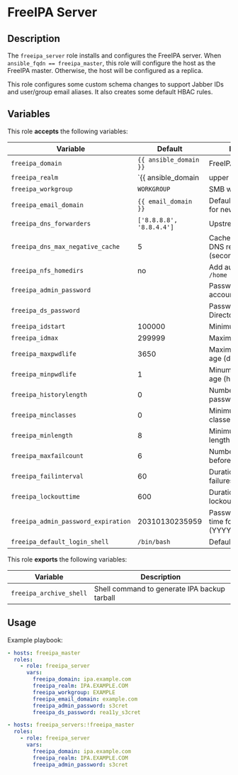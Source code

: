 FreeIPA Server
==============

Description
-----------

The `freeipa_server` role installs and configures the FreeIPA server. When
`ansible_fqdn == freeipa_master`, this role will configure the host as the
FreeIPA master. Otherwise, the host will be configured as a replica.

This role configures some custom schema changes to support Jabber IDs and
user/group email aliases. It also creates some default HBAC rules.


Variables
---------

This role **accepts** the following variables:

Variable                            | Default                        | Description
------------------------------------|--------------------------------|------------
`freeipa_domain`                    | `{{ ansible_domain }}`         | FreeIPA DNS domain
`freeipa_realm`                     | `{{ ansible_domain | upper }}` | FreeIPA realm name
`freeipa_workgroup`                 | `WORKGROUP`                    | SMB workgroup name
`freeipa_email_domain`              | `{{ email_domain }}`           | Default email domain for new users
`freeipa_dns_forwarders`            | `['8.8.8.8', '8.8.4.4']`       | Upstream DNS servers
`freeipa_dns_max_negative_cache`    | 5                              | Cache time for negative DNS responses (seconds)
`freeipa_nfs_homedirs`              | no                             | Add autofs map for `/home`
`freeipa_admin_password`            | &nbsp;                         | Password for `admin` account
`freeipa_ds_password`               | &nbsp;                         | Password for the Directory Server
`freeipa_idstart`                   | 100000                         | Minimum UID/GID
`freeipa_idmax`                     | 299999                         | Maximum UID/GID
`freeipa_maxpwdlife`                | 3650                           | Maximum password age (days)
`freeipa_minpwdlife`                | 1                              | Minumum password age (hours)
`freeipa_historylength`             | 0                              | Number of previous passwords to save
`freeipa_minclasses`                | 0                              | Minimum character classes in passwords
`freeipa_minlength`                 | 8                              | Minimum password length
`freeipa_maxfailcount`              | 6                              | Number of failed logins before account lockout
`freeipa_failinterval`              | 60                             | Duration to count login failures (seconds)
`freeipa_lockouttime`               | 600                            | Duration of account lockout (seconds)
`freeipa_admin_password_expiration` | 20310130235959                 | Password expiration time for `admin` account (YYYYMMDDHHMMSS)
`freeipa_default_login_shell`       | `/bin/bash`                    | Default user login shell

This role **exports** the following variables:

Variable                | Description
------------------------|------------
`freeipa_archive_shell` | Shell command to generate IPA backup tarball

Usage
-----

Example playbook:

````yaml
- hosts: freeipa_master
  roles:
    - role: freeipa_server
      vars:
        freeipa_domain: ipa.example.com
        freeipa_realm: IPA.EXAMPLE.COM
        freeipa_workgroup: EXAMPLE
        freeipa_email_domain: example.com
        freeipa_admin_password: s3cret
        freeipa_ds_password: rea11y_s3cret

- hosts: freeipa_servers:!freeipa_master
  roles:
    - role: freeipa_server
      vars:
        freeipa_domain: ipa.example.com
        freeipa_realm: IPA.EXAMPLE.COM
        freeipa_admin_password: s3cret
````
